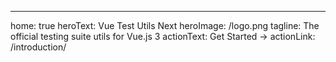 ---

home: true
heroText: Vue Test Utils Next
heroImage: /logo.png
tagline: The official testing suite utils for Vue.js 3
actionText: Get Started →
actionLink: /introduction/
